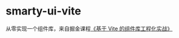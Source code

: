 # smarty-ui-vite

从零实现一个组件库，来自掘金课程[《基于 Vite 的组件库工程化实战》](https://juejin.cn/book/7117582869358182403/section/7117950986286530564)

